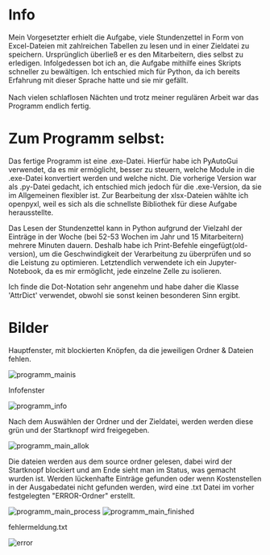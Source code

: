 # Info
Mein Vorgesetzter erhielt die Aufgabe, viele Stundenzettel in Form von Excel-Dateien mit zahlreichen Tabellen zu lesen und in einer Zieldatei zu speichern. Ursprünglich überließ er es den Mitarbeitern, dies selbst zu erledigen. Infolgedessen bot ich an, die Aufgabe mithilfe eines Skripts schneller zu bewältigen. Ich entschied mich für Python, da ich bereits Erfahrung mit dieser Sprache hatte und sie mir gefällt.
<br>
<br>Nach vielen schlaflosen Nächten und trotz meiner regulären Arbeit war das Programm endlich fertig.


# Zum Programm selbst:

Das fertige Programm ist eine .exe-Datei. Hierfür habe ich PyAutoGui verwendet, da es mir ermöglicht, besser zu steuern, welche Module in die .exe-Datei konvertiert werden und welche nicht. Die vorherige Version war als .py-Datei gedacht, ich entschied mich jedoch für die .exe-Version, da sie im Allgemeinen flexibler ist. Zur Bearbeitung der xlsx-Dateien wählte ich openpyxl, weil es sich als die schnellste Bibliothek für diese Aufgabe herausstellte.

Das Lesen der Stundenzettel kann in Python aufgrund der Vielzahl der Einträge in der Woche (bei 52-53 Wochen im Jahr und 15 Mitarbeitern) mehrere Minuten dauern. Deshalb habe ich Print-Befehle eingefügt(old-version), um die Geschwindigkeit der Verarbeitung zu überprüfen und so die Leistung zu optimieren. Letztendlich verwendete ich ein Jupyter-Notebook, da es mir ermöglicht, jede einzelne Zelle zu isolieren.

Ich finde die Dot-Notation sehr angenehm und habe daher die Klasse 'AttrDict' verwendet, obwohl sie sonst keinen besonderen Sinn ergibt.

# Bilder
Hauptfenster, mit blockierten Knöpfen, da die jeweiligen Ordner & Dateien fehlen.

![programm_main](https://github.com/Joe19922/Extraction/assets/132180983/7a0c8bc7-ef6b-46a3-9983-27ccd7804c00)is

Infofenster

![programm_info](https://github.com/Joe19922/Extraction/assets/132180983/5fa95bae-8d12-4bc6-aeec-6b64a86f1c52)

Nach dem Auswählen der Ordner und der Zieldatei, werden werden diese grün und der Startknopf wird freigegeben.

![programm_main_allok](https://github.com/Joe19922/Extraction/assets/132180983/a4f54974-9392-4810-9423-8c7c48a91e2e)

Die dateien werden aus dem source ordner gelesen, dabei wird der Startknopf blockiert und am Ende sieht man im Status, was gemacht wurden ist.
Werden lückenhafte Einträge gefunden oder wenn Kostenstellen in der Ausgabedatei nicht gefunden werden, wird eine .txt Datei im vorher festgelegten "ERROR-Ordner" erstellt.

![programm_main_process](https://github.com/Joe19922/Extraction/assets/132180983/75ab60ba-2872-4cf0-918f-bc2c78526285)
![programm_main_finished](https://github.com/Joe19922/Extraction/assets/132180983/01a8b790-308f-46a4-a66a-b086bf6a5e2e)

fehlermeldung.txt

![error](https://github.com/Joe19922/Extraction/assets/132180983/c103e149-6629-4cb1-9c13-08b09454f953)
